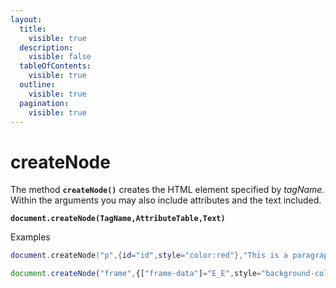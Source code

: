 ```yaml
---
layout:
  title:
    visible: true
  description:
    visible: false
  tableOfContents:
    visible: true
  outline:
    visible: true
  pagination:
    visible: true
---
```


# createNode

The method **`createNode()`** creates the HTML element specified by _tagName._ Within the arguments you may also include attributes and the text included.

<pre class="language-javascript"><code class="lang-javascript"><strong>document.createNode(TagName,AttributeTable,Text)
</strong></code></pre>

Examples

```lua
document.createNode("p",{id="id",style="color:red"},"This is a paragraph element!")
```

```javascript
document.createNode("frame",{["frame-data"]="E_E",style="background-color:red"},"<p>Paragraph within the frame</p>")
```

